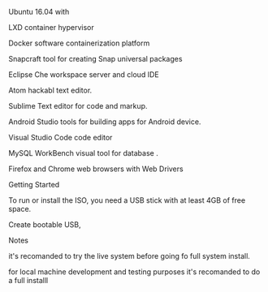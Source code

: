 
Ubuntu 16.04  with 

LXD container hypervisor

Docker software containerization platform 

Snapcraft tool for creating Snap universal packages

Eclipse Che workspace server and cloud IDE

Atom hackabl text editor.

Sublime Text  editor for code and markup.

Android Studio tools for building apps for Android device.    

Visual Studio Code code editor

MySQL WorkBench visual tool for database . 

Firefox and Chrome web browsers with Web Drivers 

Getting Started

To run or install the ISO, you need a USB stick with at least 4GB of free space.

 

Create bootable USB,

Notes

it's recomanded to try the  live system before going fo full system install.

for local machine development and testing purposes it's recomanded to do a full installl








  


